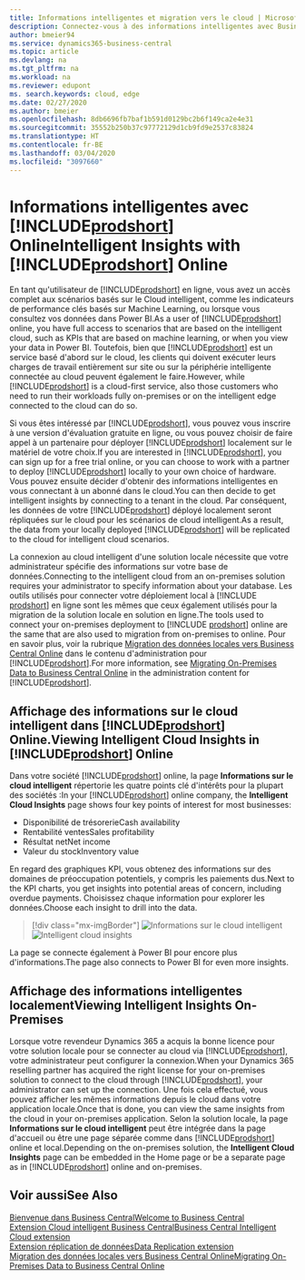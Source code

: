 ```yaml
---
title: Informations intelligentes et migration vers le cloud | Microsoft Docs
description: Connectez-vous à des informations intelligentes avec Business Central, à partir de votre solution sur site. Découvrez comment migrer vers le cloud.
author: bmeier94
ms.service: dynamics365-business-central
ms.topic: article
ms.devlang: na
ms.tgt_pltfrm: na
ms.workload: na
ms.reviewer: edupont
ms. search.keywords: cloud, edge
ms.date: 02/27/2020
ms.author: bmeier
ms.openlocfilehash: 8db6696fb7baf1b591d0129bc2b6f149ca2e4e31
ms.sourcegitcommit: 35552b250b37c97772129d1cb9fd9e2537c83824
ms.translationtype: HT
ms.contentlocale: fr-BE
ms.lasthandoff: 03/04/2020
ms.locfileid: "3097660"
---
```

# <a name="intelligent-insights-with-prodshort-online"></a><span data-ttu-id="0fa77-104">Informations intelligentes avec [!INCLUDE[prodshort](includes/prodshort.md)] Online</span><span class="sxs-lookup"><span data-stu-id="0fa77-104">Intelligent Insights with [!INCLUDE[prodshort](includes/prodshort.md)] Online</span></span>

<span data-ttu-id="0fa77-105">En tant qu'utilisateur de [!INCLUDE[prodshort](includes/prodshort.md)] en ligne, vous avez un accès complet aux scénarios basés sur le Cloud intelligent, comme les indicateurs de performance clés basés sur Machine Learning, ou lorsque vous consultez vos données dans Power BI.</span><span class="sxs-lookup"><span data-stu-id="0fa77-105">As a user of [!INCLUDE[prodshort](includes/prodshort.md)] online, you have full access to scenarios that are based on the intelligent cloud, such as KPIs that are based on machine learning, or when you view your data in Power BI.</span></span> <span data-ttu-id="0fa77-106">Toutefois, bien que [!INCLUDE[prodshort](includes/prodshort.md)] est un service basé d'abord sur le cloud, les clients qui doivent exécuter leurs charges de travail entièrement sur site ou sur la périphérie intelligente connectée au cloud peuvent également le faire.</span><span class="sxs-lookup"><span data-stu-id="0fa77-106">However, while [!INCLUDE[prodshort](includes/prodshort.md)] is a cloud-first service, also those customers who need to run their workloads fully on-premises or on the intelligent edge connected to the cloud can do so.</span></span>  

<span data-ttu-id="0fa77-107">Si vous êtes intéressé par [!INCLUDE[prodshort](includes/prodshort.md)], vous pouvez vous inscrire à une version d'évaluation gratuite en ligne, ou vous pouvez choisir de faire appel à un partenaire pour déployer [!INCLUDE[prodshort](includes/prodshort.md)] localement sur le matériel de votre choix.</span><span class="sxs-lookup"><span data-stu-id="0fa77-107">If you are interested in [!INCLUDE[prodshort](includes/prodshort.md)], you can sign up for a free trial online, or you can choose to work with a partner to deploy [!INCLUDE[prodshort](includes/prodshort.md)] locally to your own choice of hardware.</span></span> <span data-ttu-id="0fa77-108">Vous pouvez ensuite décider d'obtenir des informations intelligentes en vous connectant à un abonné dans le cloud.</span><span class="sxs-lookup"><span data-stu-id="0fa77-108">You can then decide to get intelligent insights by connecting to a tenant in the cloud.</span></span> <span data-ttu-id="0fa77-109">Par conséquent, les données de votre [!INCLUDE[prodshort](includes/prodshort.md)] déployé localement seront répliquées sur le cloud pour les scénarios de cloud intelligent.</span><span class="sxs-lookup"><span data-stu-id="0fa77-109">As a result, the data from your locally deployed [!INCLUDE[prodshort](includes/prodshort.md)] will be replicated to the cloud for intelligent cloud scenarios.</span></span>  

<span data-ttu-id="0fa77-110">La connexion au cloud intelligent d'une solution locale nécessite que votre administrateur spécifie des informations sur votre base de données.</span><span class="sxs-lookup"><span data-stu-id="0fa77-110">Connecting to the intelligent cloud from an on-premises solution requires your administrator to specify information about your database.</span></span> <span data-ttu-id="0fa77-111">Les outils utilisés pour connecter votre déploiement local à [!INCLUDE [prodshort](includes/prodshort.md)] en ligne sont les mêmes que ceux également utilisés pour la migration de la solution locale en solution en ligne.</span><span class="sxs-lookup"><span data-stu-id="0fa77-111">The tools used to connect your on-premises deployment to [!INCLUDE [prodshort](includes/prodshort.md)] online are the same that are also used to migration from on-premises to online.</span></span> <span data-ttu-id="0fa77-112">Pour en savoir plus, voir la rubrique [Migration des données locales vers Business Central Online](/dynamics365/business-central/dev-itpro/administration/migrate-data) dans le contenu d'administration pour [!INCLUDE[prodshort](includes/prodshort.md)].</span><span class="sxs-lookup"><span data-stu-id="0fa77-112">For more information, see [Migrating On-Premises Data to Business Central Online](/dynamics365/business-central/dev-itpro/administration/migrate-data) in the administration content for [!INCLUDE[prodshort](includes/prodshort.md)].</span></span>  

## <a name="viewing-intelligent-cloud-insights-in-prodshort-online"></a><span data-ttu-id="0fa77-113">Affichage des informations sur le cloud intelligent dans [!INCLUDE[prodshort](includes/prodshort.md)] Online.</span><span class="sxs-lookup"><span data-stu-id="0fa77-113">Viewing Intelligent Cloud Insights in [!INCLUDE[prodshort](includes/prodshort.md)] Online</span></span>

<span data-ttu-id="0fa77-114">Dans votre société [!INCLUDE[prodshort](includes/prodshort.md)] online, la page **Informations sur le cloud intelligent** répertorie les quatre points clé d'intérêts pour la plupart des sociétés :</span><span class="sxs-lookup"><span data-stu-id="0fa77-114">In your [!INCLUDE[prodshort](includes/prodshort.md)] online company, the **Intelligent Cloud Insights** page shows four key points of interest for most businesses:</span></span>

- <span data-ttu-id="0fa77-115">Disponibilité de trésorerie</span><span class="sxs-lookup"><span data-stu-id="0fa77-115">Cash availability</span></span>
- <span data-ttu-id="0fa77-116">Rentabilité ventes</span><span class="sxs-lookup"><span data-stu-id="0fa77-116">Sales profitability</span></span>
- <span data-ttu-id="0fa77-117">Résultat net</span><span class="sxs-lookup"><span data-stu-id="0fa77-117">Net income</span></span>
- <span data-ttu-id="0fa77-118">Valeur du stock</span><span class="sxs-lookup"><span data-stu-id="0fa77-118">Inventory value</span></span>

<span data-ttu-id="0fa77-119">En regard des graphiques KPI, vous obtenez des informations sur des domaines de préoccupation potentiels, y compris les paiements dus.</span><span class="sxs-lookup"><span data-stu-id="0fa77-119">Next to the KPI charts, you get insights into potential areas of concern, including overdue payments.</span></span> <span data-ttu-id="0fa77-120">Choisissez chaque information pour explorer les données.</span><span class="sxs-lookup"><span data-stu-id="0fa77-120">Choose each insight to drill into the data.</span></span>  

> [!div class="mx-imgBorder"]
> <span data-ttu-id="0fa77-121">![Informations sur le cloud intelligent](media/across-intelligent-cloud/intelligentcloudApril19.png "Affiche la page Informations sur le cloud intelligent dans Business Central")</span><span class="sxs-lookup"><span data-stu-id="0fa77-121">![Intelligent cloud insights](media/across-intelligent-cloud/intelligentcloudApril19.png "Shows the Intelligent Cloud Insights page in Business Central")</span></span>

<span data-ttu-id="0fa77-122">La page se connecte également à Power BI pour encore plus d'informations.</span><span class="sxs-lookup"><span data-stu-id="0fa77-122">The page also connects to Power BI for even more insights.</span></span>

## <a name="viewing-intelligent-insights-on-premises"></a><span data-ttu-id="0fa77-123">Affichage des informations intelligentes localement</span><span class="sxs-lookup"><span data-stu-id="0fa77-123">Viewing Intelligent Insights On-Premises</span></span>

<span data-ttu-id="0fa77-124">Lorsque votre revendeur Dynamics 365 a acquis la bonne licence pour votre solution locale pour se connecter au cloud via [!INCLUDE[prodshort](includes/prodshort.md)], votre administrateur peut configurer la connexion.</span><span class="sxs-lookup"><span data-stu-id="0fa77-124">When your Dynamics 365 reselling partner has acquired the right license for your on-premises solution to connect to the cloud through [!INCLUDE[prodshort](includes/prodshort.md)], your administrator can set up the connection.</span></span> <span data-ttu-id="0fa77-125">Une fois cela effectué, vous pouvez afficher les mêmes informations depuis le cloud dans votre application locale.</span><span class="sxs-lookup"><span data-stu-id="0fa77-125">Once that is done, you can view the same insights from the cloud in your on-premises application.</span></span> <span data-ttu-id="0fa77-126">Selon la solution locale, la page **Informations sur le cloud intelligent** peut être intégrée dans la page d'accueil ou être une page séparée comme dans [!INCLUDE[prodshort](includes/prodshort.md)] online et local.</span><span class="sxs-lookup"><span data-stu-id="0fa77-126">Depending on the on-premises solution, the **Intelligent Cloud Insights** page can be embedded in the Home page or be a separate page as in [!INCLUDE[prodshort](includes/prodshort.md)] online and on-premises.</span></span>  

## <a name="see-also"></a><span data-ttu-id="0fa77-127">Voir aussi</span><span class="sxs-lookup"><span data-stu-id="0fa77-127">See Also</span></span>

[<span data-ttu-id="0fa77-128">Bienvenue dans Business Central</span><span class="sxs-lookup"><span data-stu-id="0fa77-128">Welcome to Business Central</span></span>](index.md)  
[<span data-ttu-id="0fa77-129">Extension Cloud intelligent Business Central</span><span class="sxs-lookup"><span data-stu-id="0fa77-129">Business Central Intelligent Cloud extension</span></span>](ui-extensions-intelligent-cloud.md)  
[<span data-ttu-id="0fa77-130">Extension réplication de données</span><span class="sxs-lookup"><span data-stu-id="0fa77-130">Data Replication extension</span></span>](ui-extensions-data-replication.md)  
[<span data-ttu-id="0fa77-131">Migration des données locales vers Business Central Online</span><span class="sxs-lookup"><span data-stu-id="0fa77-131">Migrating On-Premises Data to Business Central Online</span></span>](/dynamics365/business-central/dev-itpro/administration/migrate-data)  
